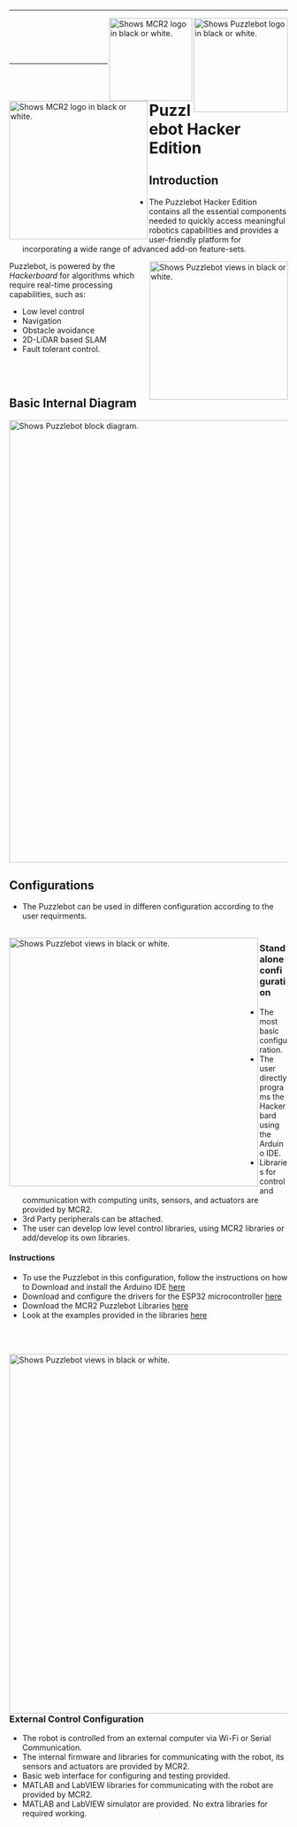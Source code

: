 
---

<picture>
  <source media="(prefers-color-scheme: dark)" srcset="https://github.com/ManchesterRoboticsLtd/Puzzlebot/blob/main/Misc/Logos/NVIDIA_logo_BL.jpg">
  <source media="(prefers-color-scheme: light)" srcset="https://github.com/ManchesterRoboticsLtd/Puzzlebot/blob/main/Misc/Logos/NVIDIA_logo_WL.jpg">
  <img alt="Shows Puzzlebot logo in black or white." width="170" align="right">
</picture>

<picture>
  <source media="(prefers-color-scheme: dark)" srcset="https://github.com/ManchesterRoboticsLtd/Puzzlebot/blob/main/Misc/Logos/MCR2_Logo_White.png">
  <source media="(prefers-color-scheme: light)" srcset="https://github.com/ManchesterRoboticsLtd/Puzzlebot/blob/main/Misc/Logos/MCR2_Logo_Black.png">
  <img alt="Shows MCR2 logo in black or white." width="150" align="right">
</picture>


<picture>
  <source media="(prefers-color-scheme: dark)" srcset="https://github.com/ManchesterRoboticsLtd/Puzzlebot/blob/main/Misc/Logos/Puzzle_Bot_Logo_W.png">
  <source media="(prefers-color-scheme: light)" srcset="https://github.com/ManchesterRoboticsLtd/Puzzlebot/blob/main/Misc/Logos/Puzzle_Bot_Logo_B.png">
  <img alt="Shows MCR2 logo in black or white." width="250" align="left">
</picture>



<br/><br/>
<br/><br/>

---

# Puzzlebot Hacker Edition

## Introduction

* The Puzzlebot Hacker Edition contains all the essential components needed to quickly access meaningful robotics capabilities and provides a user-friendly platform for incorporating a wide range of advanced add-on feature-sets.

<picture>
  <source srcset="https://user-images.githubusercontent.com/67285979/232492862-61075ee0-279a-492b-ad22-a90c67c861a8.png">
  <img alt="Shows Puzzlebot views in black or white." width="250" align="right">
</picture>

Puzzlebot, is powered by the *Hackerboard* for algorithms which require real-time processing capabilities, such as: 
  * Low level control 
  * Navigation 
  * Obstacle avoidance
  * 2D-LiDAR based SLAM
  * Fault tolerant control.

<br/><br/>  

## Basic Internal Diagram

<picture>
  <source media="(prefers-color-scheme: dark)" srcset="https://user-images.githubusercontent.com/67285979/232494892-2e2e8409-6c73-4c42-8883-155d9cab9b60.png">
  <source media="(prefers-color-scheme: light)" srcset="https://user-images.githubusercontent.com/67285979/232494720-39c1937a-e8b6-48ce-8809-e09511e2dfa7.png">
  <img alt="Shows Puzzlebot block diagram." width="800" align="center">
</picture>
   
## Configurations
  * The Puzzlebot can be used in differen configuration according to the user requirments.
 <br/><br/>

<picture>
  <source srcset="https://user-images.githubusercontent.com/67285979/232495809-decedd1e-ce71-4ef1-8145-8fd46377d412.png">
  <img alt="Shows Puzzlebot views in black or white." width="450" align="left">
</picture>

### Standalone configuration
  * The most basic configuration.
  * The user directly programs the Hackerbard using the Arduino IDE.
  * Libraries for control and communication with computing units, sensors, and actuators are provided by MCR2.
  * 3rd Party peripherals can be attached.
  * The user can develop low level control libraries, using MCR2 libraries or add/develop its own libraries.
  
#### Instructions
  * To use the Puzzlebot in this configuration, follow the instructions on how to Download and install the Arduino IDE [here]()
  * Download and configure the drivers for the ESP32 microcontroller [here]()
  * Download the MCR2 Puzzlebot Libraries [here]()
  * Look at the examples provided in the libraries [here]()
 
  <br/><br/>
  
<picture>
  <source srcset="https://user-images.githubusercontent.com/67285979/232502452-9d5edf07-9c88-4c72-926e-f2e51d8dfa11.png">
  <img alt="Shows Puzzlebot views in black or white." width="650" align="right">
</picture>

### External Control Configuration
* The robot is controlled from an external computer via Wi-Fi or Serial Communication.
* The internal firmware and libraries for communicating with the robot, its sensors and actuators are provided by MCR2.
* Basic web interface for configuring and testing provided.
* MATLAB and LabVIEW libraries for communicating with the robot are provided by MCR2.
* MATLAB and LabVIEW simulator are provided. No extra libraries for required working.





